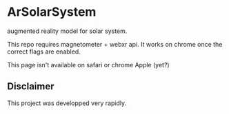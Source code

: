 # ArSolarSystem
augmented reality model for solar system.

This repo requires magnetometer + webxr api. It works on chrome once the correct flags are enabled. 

This page isn't available on safari or chrome Apple (yet?)

## Disclaimer
This project was developped very rapidly.
